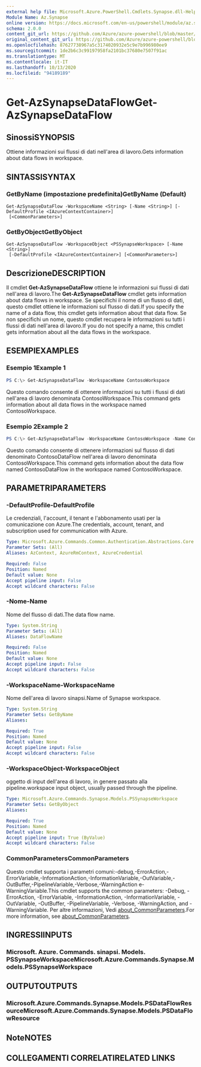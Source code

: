```yaml
---
external help file: Microsoft.Azure.PowerShell.Cmdlets.Synapse.dll-Help.xml
Module Name: Az.Synapse
online version: https://docs.microsoft.com/en-us/powershell/module/az.synapse/get-azsynapsedataflow
schema: 2.0.0
content_git_url: https://github.com/Azure/azure-powershell/blob/master/src/Synapse/Synapse/help/Get-AzSynapseDataFlow.md
original_content_git_url: https://github.com/Azure/azure-powershell/blob/master/src/Synapse/Synapse/help/Get-AzSynapseDataFlow.md
ms.openlocfilehash: 87627738967a5c3174020932e5c9e7b996980ee9
ms.sourcegitcommit: 1de2b6c3c99197958fa2101bc37680e7507f91ac
ms.translationtype: MT
ms.contentlocale: it-IT
ms.lasthandoff: 10/13/2020
ms.locfileid: "94189189"
---
```

# <span data-ttu-id="76557-101">Get-AzSynapseDataFlow</span><span class="sxs-lookup"><span data-stu-id="76557-101">Get-AzSynapseDataFlow</span></span>

## <span data-ttu-id="76557-102">Sinossi</span><span class="sxs-lookup"><span data-stu-id="76557-102">SYNOPSIS</span></span>
<span data-ttu-id="76557-103">Ottiene informazioni sui flussi di dati nell'area di lavoro.</span><span class="sxs-lookup"><span data-stu-id="76557-103">Gets information about data flows in workspace.</span></span>

## <span data-ttu-id="76557-104">SINTASSI</span><span class="sxs-lookup"><span data-stu-id="76557-104">SYNTAX</span></span>

### <span data-ttu-id="76557-105">GetByName (impostazione predefinita)</span><span class="sxs-lookup"><span data-stu-id="76557-105">GetByName (Default)</span></span>
```
Get-AzSynapseDataFlow -WorkspaceName <String> [-Name <String>] [-DefaultProfile <IAzureContextContainer>]
 [<CommonParameters>]
```

### <span data-ttu-id="76557-106">GetByObject</span><span class="sxs-lookup"><span data-stu-id="76557-106">GetByObject</span></span>
```
Get-AzSynapseDataFlow -WorkspaceObject <PSSynapseWorkspace> [-Name <String>]
 [-DefaultProfile <IAzureContextContainer>] [<CommonParameters>]
```

## <span data-ttu-id="76557-107">Descrizione</span><span class="sxs-lookup"><span data-stu-id="76557-107">DESCRIPTION</span></span>
<span data-ttu-id="76557-108">Il cmdlet **Get-AzSynapseDataFlow** ottiene le informazioni sui flussi di dati nell'area di lavoro.</span><span class="sxs-lookup"><span data-stu-id="76557-108">The **Get-AzSynapseDataFlow** cmdlet gets information about data flows in workspace.</span></span>
<span data-ttu-id="76557-109">Se specifichi il nome di un flusso di dati, questo cmdlet ottiene le informazioni sul flusso di dati.</span><span class="sxs-lookup"><span data-stu-id="76557-109">If you specify the name of a data flow, this cmdlet gets information about that data flow.</span></span>
<span data-ttu-id="76557-110">Se non specifichi un nome, questo cmdlet recupera le informazioni su tutti i flussi di dati nell'area di lavoro.</span><span class="sxs-lookup"><span data-stu-id="76557-110">If you do not specify a name, this cmdlet gets information about all the data flows in the workspace.</span></span>

## <span data-ttu-id="76557-111">ESEMPI</span><span class="sxs-lookup"><span data-stu-id="76557-111">EXAMPLES</span></span>

### <span data-ttu-id="76557-112">Esempio 1</span><span class="sxs-lookup"><span data-stu-id="76557-112">Example 1</span></span>
```powershell
PS C:\> Get-AzSynapseDataFlow -WorkspaceName ContosoWorkspace
```

<span data-ttu-id="76557-113">Questo comando consente di ottenere informazioni su tutti i flussi di dati nell'area di lavoro denominata ContosoWorkspace.</span><span class="sxs-lookup"><span data-stu-id="76557-113">This command gets information about all data flows in the workspace named ContosoWorkspace.</span></span>

### <span data-ttu-id="76557-114">Esempio 2</span><span class="sxs-lookup"><span data-stu-id="76557-114">Example 2</span></span>
```powershell
PS C:\> Get-AzSynapseDataFlow -WorkspaceName ContosoWorkspace -Name ContosoDataFlow
```

<span data-ttu-id="76557-115">Questo comando consente di ottenere informazioni sul flusso di dati denominato ContosoDataFlow nell'area di lavoro denominata ContosoWorkspace.</span><span class="sxs-lookup"><span data-stu-id="76557-115">This command gets information about the data flow named ContosoDataFlow in the workspace named ContosoWorkspace.</span></span>

## <span data-ttu-id="76557-116">PARAMETRI</span><span class="sxs-lookup"><span data-stu-id="76557-116">PARAMETERS</span></span>

### <span data-ttu-id="76557-117">-DefaultProfile</span><span class="sxs-lookup"><span data-stu-id="76557-117">-DefaultProfile</span></span>
<span data-ttu-id="76557-118">Le credenziali, l'account, il tenant e l'abbonamento usati per la comunicazione con Azure.</span><span class="sxs-lookup"><span data-stu-id="76557-118">The credentials, account, tenant, and subscription used for communication with Azure.</span></span>

```yaml
Type: Microsoft.Azure.Commands.Common.Authentication.Abstractions.Core.IAzureContextContainer
Parameter Sets: (All)
Aliases: AzContext, AzureRmContext, AzureCredential

Required: False
Position: Named
Default value: None
Accept pipeline input: False
Accept wildcard characters: False
```

### <span data-ttu-id="76557-119">-Nome</span><span class="sxs-lookup"><span data-stu-id="76557-119">-Name</span></span>
<span data-ttu-id="76557-120">Nome del flusso di dati.</span><span class="sxs-lookup"><span data-stu-id="76557-120">The data flow name.</span></span>

```yaml
Type: System.String
Parameter Sets: (All)
Aliases: DataFlowName

Required: False
Position: Named
Default value: None
Accept pipeline input: False
Accept wildcard characters: False
```

### <span data-ttu-id="76557-121">-WorkspaceName</span><span class="sxs-lookup"><span data-stu-id="76557-121">-WorkspaceName</span></span>
<span data-ttu-id="76557-122">Nome dell'area di lavoro sinapsi.</span><span class="sxs-lookup"><span data-stu-id="76557-122">Name of Synapse workspace.</span></span>

```yaml
Type: System.String
Parameter Sets: GetByName
Aliases:

Required: True
Position: Named
Default value: None
Accept pipeline input: False
Accept wildcard characters: False
```

### <span data-ttu-id="76557-123">-WorkspaceObject</span><span class="sxs-lookup"><span data-stu-id="76557-123">-WorkspaceObject</span></span>
<span data-ttu-id="76557-124">oggetto di input dell'area di lavoro, in genere passato alla pipeline.</span><span class="sxs-lookup"><span data-stu-id="76557-124">workspace input object, usually passed through the pipeline.</span></span>

```yaml
Type: Microsoft.Azure.Commands.Synapse.Models.PSSynapseWorkspace
Parameter Sets: GetByObject
Aliases:

Required: True
Position: Named
Default value: None
Accept pipeline input: True (ByValue)
Accept wildcard characters: False
```

### <span data-ttu-id="76557-125">CommonParameters</span><span class="sxs-lookup"><span data-stu-id="76557-125">CommonParameters</span></span>
<span data-ttu-id="76557-126">Questo cmdlet supporta i parametri comuni:-debug,-ErrorAction,-ErrorVariable,-InformationAction,-InformationVariable,-OutVariable,-OutBuffer,-PipelineVariable,-Verbose,-WarningAction e-WarningVariable.</span><span class="sxs-lookup"><span data-stu-id="76557-126">This cmdlet supports the common parameters: -Debug, -ErrorAction, -ErrorVariable, -InformationAction, -InformationVariable, -OutVariable, -OutBuffer, -PipelineVariable, -Verbose, -WarningAction, and -WarningVariable.</span></span> <span data-ttu-id="76557-127">Per altre informazioni, Vedi [about_CommonParameters](http://go.microsoft.com/fwlink/?LinkID=113216).</span><span class="sxs-lookup"><span data-stu-id="76557-127">For more information, see [about_CommonParameters](http://go.microsoft.com/fwlink/?LinkID=113216).</span></span>

## <span data-ttu-id="76557-128">INGRESSI</span><span class="sxs-lookup"><span data-stu-id="76557-128">INPUTS</span></span>

### <span data-ttu-id="76557-129">Microsoft. Azure. Commands. sinapsi. Models. PSSynapseWorkspace</span><span class="sxs-lookup"><span data-stu-id="76557-129">Microsoft.Azure.Commands.Synapse.Models.PSSynapseWorkspace</span></span>

## <span data-ttu-id="76557-130">OUTPUT</span><span class="sxs-lookup"><span data-stu-id="76557-130">OUTPUTS</span></span>

### <span data-ttu-id="76557-131">Microsoft.Azure.Commands.Synapse.Models.PSDataFlowResource</span><span class="sxs-lookup"><span data-stu-id="76557-131">Microsoft.Azure.Commands.Synapse.Models.PSDataFlowResource</span></span>

## <span data-ttu-id="76557-132">Note</span><span class="sxs-lookup"><span data-stu-id="76557-132">NOTES</span></span>

## <span data-ttu-id="76557-133">COLLEGAMENTI CORRELATI</span><span class="sxs-lookup"><span data-stu-id="76557-133">RELATED LINKS</span></span>
